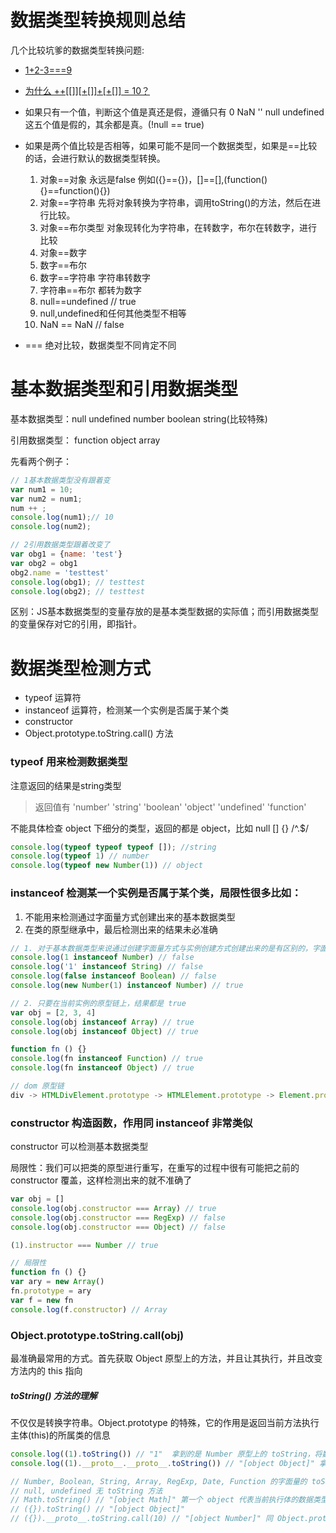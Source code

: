 # 数据类型转换规则总结

几个比较坑爹的数据类型转换问题:

- [1+2-3===9](https://wanago.io/2018/04/02/1-2-3-9-looking-into-assembly-code-of-coercion/)
- [为什么 ++[[]][+[]]+[+[]] = 10？](http://justjavac.com/javascript/2012/05/24/can-you-explain-why-10.html)

- 如果只有一个值，判断这个值是真还是假，遵循只有 0 NaN '' null undefined 这五个值是假的，其余都是真。(!null == true)
- 如果是两个值比较是否相等，如果可能不是同一个数据类型，如果是==比较的话，会进行默认的数据类型转换。
  1. 对象==对象 永远是false 例如({}=={})，[]==[],(function(){}==function(){})
  2. 对象==字符串 先将对象转换为字符串，调用toString()的方法，然后在进行比较。
  3. 对象==布尔类型 对象现转化为字符串，在转数字，布尔在转数字，进行比较
  4. 对象==数字
  5. 数字==布尔
  6. 数字==字符串 字符串转数字
  7. 字符串==布尔 都转为数字
  8. null==undefined // true
  9. null,undefined和任何其他类型不相等
  10. NaN == NaN // false
- === 绝对比较，数据类型不同肯定不同

# 基本数据类型和引用数据类型
基本数据类型：null undefined number boolean string(比较特殊)

引用数据类型： function object array

先看两个例子：
```js
// 1基本数据类型没有跟着变
var num1 = 10;
var num2 = num1;
num ++ ;
console.log(num1);// 10
console.log(num2);

// 2引用数据类型跟着改变了
var obg1 = {name: 'test'}
var obg2 = obg1
obg2.name = 'testtest'
console.log(obg1); // testtest
console.log(obg2); // testtest
```
区别：JS基本数据类型的变量存放的是基本类型数据的实际值；而引用数据类型的变量保存对它的引用，即指针。

# 数据类型检测方式
- typeof 运算符
- instanceof 运算符，检测某一个实例是否属于某个类
- constructor
- Object.prototype.toString.call() 方法

### typeof 用来检测数据类型
注意返回的结果是string类型

> 返回值有 'number' 'string' 'boolean' 'object' 'undefined' 'function'

不能具体检查 object 下细分的类型，返回的都是 object，比如 null [] {} /^.$/

```js
console.log(typeof typeof typeof []); //string
console.log(typeof 1) // number
console.log(typeof new Number(1)) // object
```

### instanceof 检测某一个实例是否属于某个类，局限性很多比如：
1. 不能用来检测通过字面量方式创建出来的基本数据类型
2. 在类的原型继承中，最后检测出来的结果未必准确

```js
// 1. 对于基本数据类型来说通过创建字面量方式与实例创建方式创建出来的是有区别的，字面量方式返回 false，实例方式返回 true。从严格意义上来说，只有实例创建出来的结果才是标准的对象数据类型值，也是标准的 Number 的类的一个实例。对于字面量方式创建出来的结果是基本的数据类型值，不是严谨的实例，但是由于 js 的松散特点，导致了可以使用 Number.prototype 上的提供的方法
console.log(1 instanceof Number) // false
console.log('1' instanceof String) // false
console.log(false instanceof Boolean) // false
console.log(new Number(1) instanceof Number) // true

// 2. 只要在当前实例的原型链上，结果都是 true
var obj = [2, 3, 4]
console.log(obj instanceof Array) // true
console.log(obj instanceof Object) // true

function fn () {}
console.log(fn instanceof Function) // true
console.log(fn instanceof Object) // true

// dom 原型链
div -> HTMLDivElement.prototype -> HTMLElement.prototype -> Element.prototype -> Node.prototype -> EventTarget.prototype -> Object.prototype
```

### constructor 构造函数，作用同 instanceof 非常类似

constructor 可以检测基本数据类型

局限性：我们可以把类的原型进行重写，在重写的过程中很有可能把之前的 constructor 覆盖，这样检测出来的就不准确了

```js
var obj = []
console.log(obj.constructor === Array) // true
console.log(obj.constructor === RegExp) // false
console.log(obj.constructor === Object) // false

(1).instructor === Number // true

// 局限性
function fn () {}
var ary = new Array()
fn.prototype = ary
var f = new fn
console.log(f.constructor) // Array
```

### Object.prototype.toString.call(obj)

最准确最常用的方式。首先获取 Object 原型上的方法，并且让其执行，并且改变方法内的 this 指向

##### toString() 方法的理解

不仅仅是转换字符串。Object.prototype 的特殊，它的作用是返回当前方法执行主体(this)的所属类的信息

```js
console.log((1).toString()) // "1"  拿到的是 Number 原型上的 toString，将数字转字符串
console.log((1).__proto__.__proto__.toString()) // "[object Object]" 拿到的是 Object 原型上的 toString 方法

// Number, Boolean, String, Array, RegExp, Date, Function 的字面量的 toString 是转字符串
// null, undefined 无 toString 方法
// Math.toString() // "[object Math]" 第一个 object 代表当前执行体的数据类型是 object(固定的)，第二个代表它所属的类是 Math
// ({}).toString() // "[object Object]"
// ({}).__proto__.toString.call(10) // "[object Number]" 同 Object.prototype.toString.call(10)
```